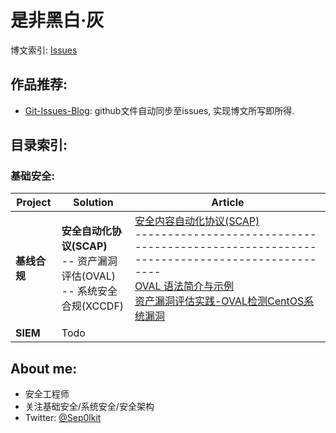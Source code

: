 # 是非黑白·灰

博文索引: [Issues](https://github.com/Sep0lkit/Blog/issues)

## 作品推荐:

- [Git-Issues-Blog](https://github.com/Sep0lkit/git-issues-blog): github文件自动同步至issues, 实现博文所写即所得.

## 目录索引:

### 基础安全:

| Project      | Solution                                                     | Article                                                      |
| ------------ | ------------------------------------------------------------ | ------------------------------------------------------------ |
| **基线合规** | **安全自动化协议(SCAP)** <br />  -- 资产漏洞评估(OVAL) <br />  -- 系统安全合规(XCCDF) | [安全内容自动化协议(SCAP)](https://github.com/Sep0lkit/Blog/issues/3) <br />----------------------------------------------------------------------------------------<br />[OVAL 语法简介与示例](https://github.com/Sep0lkit/Blog/issues/9) <br />[资产漏洞评估实践-OVAL检测CentOS系统漏洞](https://github.com/Sep0lkit/Blog/issues/10) |
| **SIEM**     | Todo                                                         |                                                              |



## About me:

- 安全工程师
- 关注基础安全/系统安全/安全架构
- Twitter: [@Sep0lkit](https://twitter.com/sep0lkit)